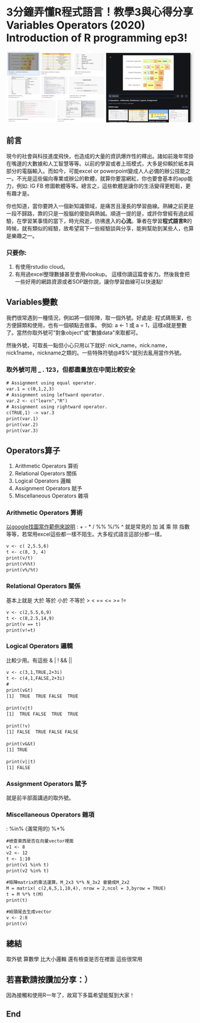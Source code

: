 # 3分鐘弄懂R程式語言！教學3與心得分享Variables Operators (2020) Introduction of R programming ep3!
![f1](https://github.com/HCH1/blog/blob/master/fig/r3.JPG)

## 前言
現今的社會與科技進度飛快，也造成的大量的資訊爆炸性的釋出。諸如前幾年常掛在嘴邊的大數據和人工智慧等等。以前的學習或者上班模式，大多是仰賴於紙本與部分的電腦輸入。而如今，可能excel or powerpoint變成人人必備的辦公技能之一。不光是這些偏向專業或辦公的軟體，就算你要當網紅，你也要會基本的app能力，例如: IG FB 修圖軟體等等。總言之，這些軟體是讓你的生活變得更輕鬆，更有趣才是。

你也知道，當你要跨入一個新知識領域，是痛苦且漫長的學習曲線。熟練之前更是一段不歸路，靠的只是一股腦的傻勁與熱誠。順道一提的是，或許你曾經有過此經驗，在學習某事情的當下，時光飛逝，彷彿進入的**心流**。筆者在學習**程式語言R**的時候，就有類似的經驗，故希望寫下一些經驗談與分享，能夠幫助到某些人，也算是樂趣之一。


### 只要你:
1. 有使用rstudio cloud。
1. 有用過excel整理數據甚至會用vlookup。
這樣你讀這篇會省力。然後我會把一些好用的網路資源或者SOP跟你說，讓你學習曲線可以快速點!


## Variables變數
我們很常遇到一種情況，例如將一個矩陣，取一個外號。好處是: 程式碼簡潔，也方便歸類和使用，也有一個頓點去做事。
例如: a <- 1 或 a = 1，這樣a就是整數了。當然你取外號可"對象object"或"數據data"來取都可。

然後外號，可取長一點但小心只用以下就好: nick_name，nick.name，nick1name，nickname之類的。一些特殊符號@#$%^就別去亂用當作外號。

### 取外號可用 _ . 123，但都盡量放在中間比較安全

```
# Assignment using equal operator.
var.1 = c(0,1,2,3)           
# Assignment using leftward operator.
var.2 <- c("learn","R")   
# Assignment using rightward operator.   
c(TRUE,1) -> var.3           
print(var.1)
print(var.2)
print(var.3)
```

## Operators算子
1. Arithmetic Operators 算術
1. Relational Operators 關係
1. Logical Operators 邏輯
1. Assignment Operators 賦予
1. Miscellaneous Operators 雜項

### Arithmetic Operators 算術
[以google找圖當作範例來說明](https://www.google.com/search?q=R+Variables+Operators&tbm=isch&ved=2ahUKEwj-yrybmbPpAhVFFnIKHfa2DsEQ2-cCegQIABAA&oq=R+Variables+Operators&gs_lcp=CgNpbWcQAzoECAAQHjoGCAAQCBAeOgQIABAYOgYIABAKEBhQoWNY9mRgwmhoAHAAeACAAT6IAXuSAQEymAEAoAEBqgELZ3dzLXdpei1pbWc&sclient=img&ei=USS9Xr7eKMWsyAP27bqIDA&bih=937&biw=1920#imgrc=9ZUHUT2N6Jwm1M)
: +  -  *  /  %%  %/%  ^ 就是常見的 加 減 乘 除 指數等等，若常用excel這些都一樣不陌生。大多程式語言這部分都一樣。

```
v <- c( 2,5.5,6)
t <- c(8, 3, 4)
print(v/t)
print(v%%t)
print(v%/%t)
```

### Relational Operators 關係
基本上就是 大於 等於 小於 不等於 >  <  ==  <=  >=  !=

```
v <- c(2,5.5,6,9)
t <- c(8,2.5,14,9)
print(v == t)
print(v!=t)
```

### Logical Operators 邏輯
比較少用。有這些 &  |  !  &&  ||

```
v <- c(3,1,TRUE,2+3i)
t <- c(4,1,FALSE,2+3i)
#
print(v&t)
[1]  TRUE  TRUE FALSE  TRUE

print(v|t)
[1]  TRUE FALSE  TRUE  TRUE

print(!v)
[1] FALSE  TRUE FALSE FALSE

print(v&&t)
[1] TRUE

print(v||t)
[1] FALSE
```

### Assignment Operators 賦予
就是前半部面講過的取外號。

### Miscellaneous Operators 雜項
:  %in% (滿常用的)    %*%

```
#檢查東西是否在向量vector裡面
v1 <- 8
v2 <- 12
t <- 1:10
print(v1 %in% t) 
print(v2 %in% t) 
```

```
#矩陣matrix的乘法運算。M_2x3 %*% N_3x2 會變成M_2x2
M = matrix( c(2,6,5,1,10,4), nrow = 2,ncol = 3,byrow = TRUE)
t = M %*% t(M)
print(t)
```

```
#給頭尾去生成vector
v <- 2:8
print(v)
```

## 總結
取外號 算數學 比大小邏輯 還有檢查是否在裡面 這些很常用


## 若喜歡請按讚加分享：）
因為接觸和使用R一年了，故寫下多篇希望能幫到大家！

## End
